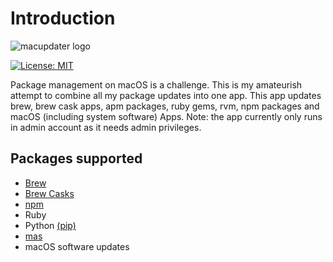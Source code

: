 # Introduction

![macupdater logo](https://gugulet.hu/site/wp-content/uploads/macupdater-logo-1200x600-1.png)

  
​[​​![License: MIT](https://img.shields.io/badge/License-MIT-red.svg)​](https://opensource.org/licenses/MIT)​‌

Package management on macOS is a challenge. This is my amateurish attempt to combine all my package updates into one app. This app updates brew, brew cask apps, apm packages, ruby gems, rvm, npm packages and macOS \(including system software\) Apps. Note: the app currently only runs in admin account as it needs admin privileges.

## Packages supported

* [Brew](https://brew.sh/)
* [Brew Casks](https://github.com/buo/homebrew-cask-upgrade)
* [npm](https://www.npmjs.com/)
* Ruby
* Python [\(pip\)](https://github.com/pypa/pip)
* [mas](https://github.com/mas-cli/mas)
* macOS software updates

